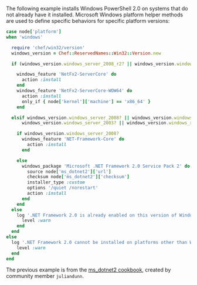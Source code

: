 The following example installs Windows PowerShell 2.0 on systems that do
not already have it installed. Microsoft Windows platform helper methods
are used to define specific behaviors for specific platform versions:

``` ruby
case node['platform']
when 'windows'

  require 'chef/win32/version'
  windows_version = Chef::ReservedNames::Win32::Version.new

  if (windows_version.windows_server_2008_r2? || windows_version.windows_7?) && windows_version.core?

    windows_feature 'NetFx2-ServerCore' do
      action :install
    end
    windows_feature 'NetFx2-ServerCore-WOW64' do
      action :install
      only_if { node['kernel']['machine'] == 'x86_64' }
    end

  elsif windows_version.windows_server_2008? || windows_version.windows_server_2003_r2? ||
      windows_version.windows_server_2003? || windows_version.windows_xp?

    if windows_version.windows_server_2008?
      windows_feature 'NET-Framework-Core' do
        action :install
      end

    else
      windows_package 'Microsoft .NET Framework 2.0 Service Pack 2' do
        source node['ms_dotnet2']['url']
        checksum node['ms_dotnet2']['checksum']
        installer_type :custom
        options '/quiet /norestart'
        action :install
      end
    end
  else
    log '.NET Framework 2.0 is already enabled on this version of Windows' do
      level :warn
    end
  end
else
  log '.NET Framework 2.0 cannot be installed on platforms other than Windows' do
    level :warn
  end
end
```

The previous example is from the [ms_dotnet2
cookbook](https://github.com/juliandunn/ms_dotnet2), created by
community member `juliandunn`.